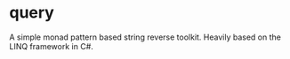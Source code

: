 query
=====

A simple monad pattern based string reverse toolkit. Heavily based on the LINQ framework in C#.
